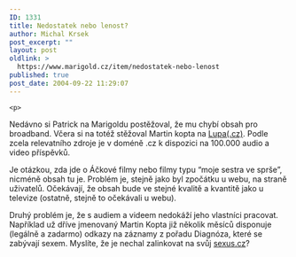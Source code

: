 ```yaml
---
ID: 1331
title: Nedostatek nebo lenost?
author: Michal Krsek
post_excerpt: ""
layout: post
oldlink: >
  https://www.marigold.cz/item/nedostatek-nebo-lenost
published: true
post_date: 2004-09-22 11:29:07
---
```

	<p>
Nedávno si Patrick na Marigoldu postěžoval, že mu chybí obsah pro broadband. Včera si na totéž stěžoval Martin kopta na <a href="http://www.lupa.cz/">Lupa(.cz)</a>. Podle zcela relevatního zdroje je v doméně .cz k dispozici na 100.000 audio a video příspěvků. </p>
<p>
Je otázkou, zda jde o Áčkové filmy nebo filmy typu &#8220;moje sestra ve sprše&#8221;, nicméně obsah tu je. Problém je, stejně jako byl zpočátku u webu, na straně uživatelů. Očekávají, že obsah bude ve stejné kvalitě a kvantitě jako u televize (ostatně, stejně to očekávali u webu). </p>
<p>
Druhý problém je, že s audiem a videem nedokáží jeho vlastníci pracovat. Například už dříve jmenovaný Martin Kopta již několik měsíců disponuje (legálně a zadarmo) odkazy na záznamy z pořadu Diagnóza, které se zabývají sexem. Myslíte, že je nechal zalinkovat na svůj <a href="http://www.sexus.cz/">sexus.cz</a>?</p>
